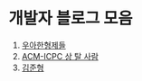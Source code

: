 # 개발자 블로그 모음
1. [우아한형제들](http://woowabros.github.io/)
2. [ACM-ICPC 상 탈 사람](http://jason9319.tistory.com)
3. [김준형](https://medium.com/@ghilbut)